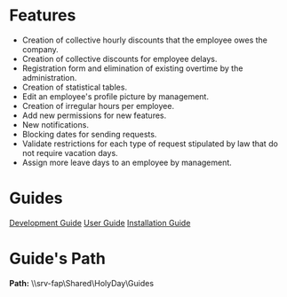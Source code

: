 <!-- TITLE: Version 1.2 -->
<!-- SUBTITLE: Release Date: 14/08/18 -->

# Features
* Creation of collective hourly discounts that the employee owes the company.
* Creation of collective discounts for employee delays.
* Registration form and elimination of existing overtime by the administration.
* Creation of statistical tables.
* Edit an employee's profile picture by management.
* Creation of irregular hours per employee.
* Add new permissions for new features.
* New notifications.
* Blocking dates for sending requests.
* Validate restrictions for each type of request stipulated by law that do not require vacation days.
* Assign more leave days to an employee by management.
# Guides
<a href="http://172.30.0.138/holyday/version-1-2/development-documentation-v-1-2-0">Development Guide</a>
<a href="http://172.30.0.138/holyday/version-1-2/user-manual-v-1-2">User Guide</a>
<a href="http://172.30.0.138/holyday/version-1-2/implementation-manual-v-1-2">Installation Guide</a>

# Guide's Path
**Path:**  \\\srv-fap\Shared\HolyDay\Guides